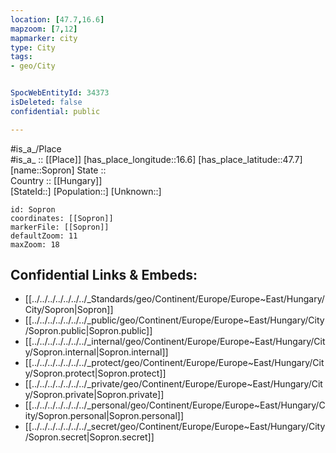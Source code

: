 ```yaml
---
location: [47.7,16.6] 
mapzoom: [7,12] 
mapmarker: city 
type: City
tags:
- geo/City


SpocWebEntityId: 34373
isDeleted: false
confidential: public

---
```

#is_a_/Place  
#is_a_ :: [[Place]] 
[has_place_longitude::16.6] 
[has_place_latitude::47.7] 
[name::Sopron] 
State ::  
Country :: [[Hungary]]  
[StateId::] 
[Population::] 
[Unknown::] 


```leaflet
id: Sopron
coordinates: [[Sopron]] 
markerFile: [[Sopron]] 
defaultZoom: 11 
maxZoom: 18
```


## Confidential Links & Embeds: 
- [[../../../../../../../_Standards/geo/Continent/Europe/Europe~East/Hungary/City/Sopron|Sopron]] 
- [[../../../../../../../_public/geo/Continent/Europe/Europe~East/Hungary/City/Sopron.public|Sopron.public]] 
- [[../../../../../../../_internal/geo/Continent/Europe/Europe~East/Hungary/City/Sopron.internal|Sopron.internal]] 
- [[../../../../../../../_protect/geo/Continent/Europe/Europe~East/Hungary/City/Sopron.protect|Sopron.protect]] 
- [[../../../../../../../_private/geo/Continent/Europe/Europe~East/Hungary/City/Sopron.private|Sopron.private]] 
- [[../../../../../../../_personal/geo/Continent/Europe/Europe~East/Hungary/City/Sopron.personal|Sopron.personal]] 
- [[../../../../../../../_secret/geo/Continent/Europe/Europe~East/Hungary/City/Sopron.secret|Sopron.secret]] 
